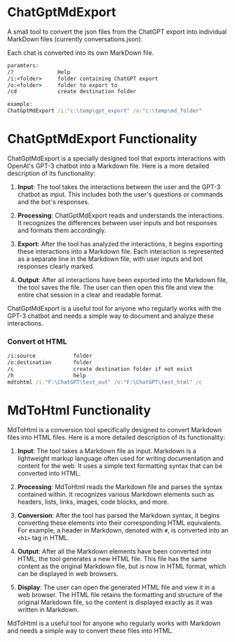 # ChatGptMdExport

A small tool to convert the json files from the ChatGPT export into individual MarkDown files (currently conversations.json).

Each chat is converted into its own MarkDown file.

```cmd
paramters:
/?              Help
/i:<folder>     folder containing ChatGPT export
/o:<folder>     folder to export to
/cd             create destination folder

example:
ChatGptMdExport /i:"c:\temp\gpt_export" /o:"c:\temp\md_folder"
```

# ChatGptMdExport Functionality

ChatGptMdExport is a specially designed tool that exports interactions with OpenAI's GPT-3 chatbot into a Markdown file. Here is a more detailed description of its functionality:

1. **Input**: The tool takes the interactions between the user and the GPT-3 chatbot as input. This includes both the user's questions or commands and the bot's responses.

2. **Processing**: ChatGptMdExport reads and understands the interactions. It recognizes the differences between user inputs and bot responses and formats them accordingly.

3. **Export**: After the tool has analyzed the interactions, it begins exporting these interactions into a Markdown file. Each interaction is represented as a separate line in the Markdown file, with user inputs and bot responses clearly marked.

4. **Output**: After all interactions have been exported into the Markdown file, the tool saves the file. The user can then open this file and view the entire chat session in a clear and readable format.

ChatGptMdExport is a useful tool for anyone who regularly works with the GPT-3 chatbot and needs a simple way to document and analyze these interactions.



### Convert ot HTML
```cmd
/i:source            folder
/o:destination       folder
/c                   create destination folder if not exist
/h                   help
mdtohtml /i:"F:\ChatGPT\test_out" /o:"F:\ChatGPT\test_html" /c
```

# MdToHtml Functionality

MdToHtml is a conversion tool specifically designed to convert Markdown files into HTML files. Here is a more detailed description of its functionality:

1. **Input**: The tool takes a Markdown file as input. Markdown is a lightweight markup language often used for writing documentation and content for the web. It uses a simple text formatting syntax that can be converted into HTML.

2. **Processing**: MdToHtml reads the Markdown file and parses the syntax contained within. It recognizes various Markdown elements such as headers, lists, links, images, code blocks, and more.

3. **Conversion**: After the tool has parsed the Markdown syntax, it begins converting these elements into their corresponding HTML equivalents. For example, a header in Markdown, denoted with `#`, is converted into an `<h1>` tag in HTML.

4. **Output**: After all the Markdown elements have been converted into HTML, the tool generates a new HTML file. This file has the same content as the original Markdown file, but is now in HTML format, which can be displayed in web browsers.

5. **Display**: The user can open the generated HTML file and view it in a web browser. The HTML file retains the formatting and structure of the original Markdown file, so the content is displayed exactly as it was written in Markdown.

MdToHtml is a useful tool for anyone who regularly works with Markdown and needs a simple way to convert these files into HTML.

